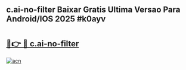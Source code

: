## c.ai-no-filter Baixar Gratis Ultima Versao Para Android/IOS 2025 #k0ayv

# <h2><a href="https://ainizakaria.my?title=c.ai-no-filter&ref=20M">🔗👉 🔴 c.ai-no-filter</a></h2>

[![acn](https://github.com/user-attachments/assets/0f9c940e-d8b0-45ae-aac7-cd30a18b3e1c)](https://ainizakaria.my?title=c.ai-no-filter&ref=20M)

